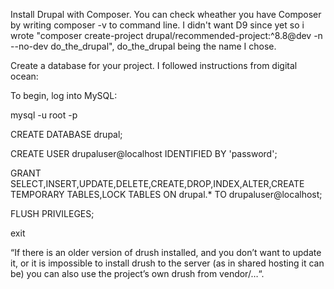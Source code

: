 Install Drupal with Composer. You can check wheather you have Composer by writing composer -v to command line. I didn't want D9 since yet so i wrote "composer create-project drupal/recommended-project:^8.8@dev -n --no-dev do_the_drupal", do_the_drupal being the name I chose.

Create a database for your project. I followed instructions from digital ocean: 

To begin, log into MySQL:

mysql -u root -p

CREATE DATABASE drupal;

CREATE USER drupaluser@localhost IDENTIFIED BY 'password';

GRANT SELECT,INSERT,UPDATE,DELETE,CREATE,DROP,INDEX,ALTER,CREATE TEMPORARY TABLES,LOCK TABLES ON drupal.* TO drupaluser@localhost;

FLUSH PRIVILEGES;

exit



“If there is an older version of drush installed, and you don’t want to update it, or it is impossible to install drush to the server (as in shared hosting it can be) you can also use the project’s own drush from vendor/…“.
